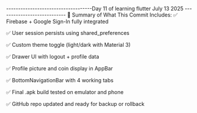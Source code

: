 ------------------------------------Day 11 of learning flutter July 13 2025 ----------------------------
🧠 Summary of What This Commit Includes:
✅ Firebase + Google Sign-In fully integrated

✅ User session persists using shared_preferences

✅ Custom theme toggle (light/dark with Material 3)

✅ Drawer UI with logout + profile data

✅ Profile picture and coin display in AppBar

✅ BottomNavigationBar with 4 working tabs

✅ Final .apk build tested on emulator and phone

✅ GitHub repo updated and ready for backup or rollback

